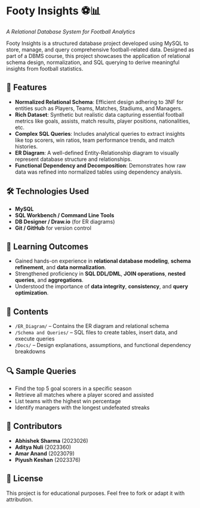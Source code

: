 # Footy Insights ⚽📊

*A Relational Database System for Football Analytics*

Footy Insights is a structured database project developed using MySQL to store, manage, and query comprehensive football-related data. Designed as part of a DBMS course, this project showcases the application of relational schema design, normalization, and SQL querying to derive meaningful insights from football statistics.

## 📌 Features

* **Normalized Relational Schema**: Efficient design adhering to 3NF for entities such as Players, Teams, Matches, Stadiums, and Managers.
* **Rich Dataset**: Synthetic but realistic data capturing essential football metrics like goals, assists, match results, player positions, nationalities, etc.
* **Complex SQL Queries**: Includes analytical queries to extract insights like top scorers, win ratios, team performance trends, and match histories.
* **ER Diagram**: A well-defined Entity-Relationship diagram to visually represent database structure and relationships.
* **Functional Dependency and Decomposition**: Demonstrates how raw data was refined into normalized tables using dependency analysis.

## 🛠 Technologies Used

* **MySQL**
* **SQL Workbench / Command Line Tools**
* **DB Designer / Draw\.io** (for ER diagrams)
* **Git / GitHub** for version control

## 🧠 Learning Outcomes

* Gained hands-on experience in **relational database modeling**, **schema refinement**, and **data normalization**.
* Strengthened proficiency in **SQL DDL/DML**, **JOIN operations**, **nested queries**, and **aggregations**.
* Understood the importance of **data integrity**, **consistency**, and **query optimization**.

## 📁 Contents

* `/ER_Diagram/` – Contains the ER diagram and relational schema
* `/Schema and Queries/` – SQL files to create tables, insert data, and execute queries
* `/Docs/` – Design explanations, assumptions, and functional dependency breakdowns

## 🔍 Sample Queries

* Find the top 5 goal scorers in a specific season
* Retrieve all matches where a player scored and assisted
* List teams with the highest win percentage
* Identify managers with the longest undefeated streaks

## 👥 Contributors

* **Abhishek Sharma** (2023026)  
* **Aditya Nuli** (2023360)  
* **Amar Anand** (2023079)  
* **Piyush Keshan** (2023376)  

## 🧾 License

This project is for educational purposes. Feel free to fork or adapt it with attribution.
